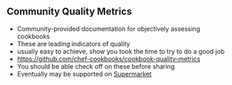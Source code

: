 ## Community Quality Metrics
* Community-provided documentation for objectively assessing cookbooks
* These are leading indicators of quality
 * usually easy to achieve, show you took the time to try to do a good job
* <https://github.com/chef-cookbooks/cookbook-quality-metrics>
* You should be able check off on these before sharing
* Eventually may be supported on [Supermarket](https://supermarket.chef.io)
